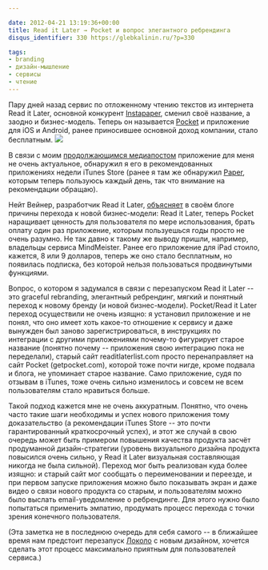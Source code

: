 ```yaml
---

date: 2012-04-21 13:19:36+00:00
title: Read it Later → Pocket и вопрос элегантного ребрендинга
disqus_identifier: 330 https://glebkalinin.ru/?p=330

tags:
- branding
- дизайн-мышление
- сервисы
- чтение
---
```


Пару дней назад сервис по отложенному чтению текстов из интернета Read it Later, основной конкурент [Instapaper](http://instapaper.com), сменил своё название, а заодно и бизнес-модель. Теперь он называется [Pocket](http://http://getpocket.com) и приложение для iOS и Android, ранее приносившее основной доход компании, стало бесплатным.
![](https://raum7linodewp.s3.amazonaws.com/wp-content/uploads/2012/04/PKTBlog_Graphics_0000_Lineup-500x189.png)

В связи с моим [продолжающимся медиапостом](https://glebkalinin.ru/mediafasting/) приложение для меня не очень актуальное, обнаружил я его в рекомендованных приложениях недели iTunes Store (ранее я там же обнаружил [Paper](http://www.fiftythree.com/paper), которым теперь пользуюсь каждый день, так что внимание на рекомендации обращаю).

Нейт Вейнер, разработчик Read it Later, [объясняет](http://blog.ideashower.com/post/21276590202/why-pocket-went-free) в своём блоге причины перехода к новой бизнес-модели: Read it Later, теперь Pocket наращивает ценность для пользователя по мере использования, брать оплату один раз приложение, которым пользуешься годы просто не очень разумно. Не так давно к такому же выводу пришли, например, владельцы сервиса MindMeister. Ранее его приложение для iPad стоило, кажется, 8 или 9 долларов, теперь же оно стало бесплатным, но появилась подписка, без которой нельзя пользоваться продвинутыми функциями.

Вопрос, о котором я задумался в связи с перезапуском Read it Later -- это graceful rebranding, элегантный ребрендинг, мягкий и понятный переход к новому бренду (и новой бизнес-модели). Pocket/Read it Later переход осуществили не очень изящно: я установил приложение и не понял, что оно имеет хоть какое-то отношение к сервису и даже вынужден был заново зарегистрироваться, в инструкциях по интеграции с другими приложениями почему-то фигурирует старое название (понятно почему -- приложения свою интеграцию пока не переделали), старый сайт readitlaterlist.com просто перенаправляет на сайт Pocket (getpocket.com), которой тоже почти нигде, кроме подвала и блога, не упоминает старое название. Само приложение, судя по отзывам в iTunes, тоже очень сильно изменилось и совсем не всем пользователям стало нравиться больше.

Такой подход кажется мне не очень аккуратным. Понятно, что очень часто такие шаги необходимы и успех нового приложения тому доказательство (а рекомендации iTunes Store -- это почти гарантированный краткосрочный успех), и этот же случай в свою очередь может быть примером повышения качества продукта засчёт продуманной дизайн-стратегии (уровень визуального дизайна продукта повысился очень сильно, у Read it Later визуальная составляющая никогда не была сильной). Переход мог быть реализован куда более изящно: и старый сайт мог сообщать о переименовании и переезде, и при первом запуске приложения можно было показывать экран и даже видео о связи нового продукта со старым, и пользователям можно было выслать email-уведомление о ребрендинге. Для этого нужно было попытаться применить эмпатию, продумать процесс перехода с точки зрения конечного пользователя.

(Эта заметка не в последнюю очередь для себя самого -- в ближайшее время нам предстоит перезапуск [Локоло](http://lokolo.ru) с новым дизайном, хочется сделать этот процесс максимально приятным для пользователей сервиса.)
